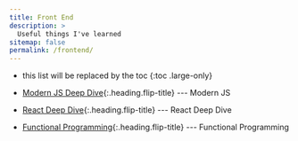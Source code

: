 ```yaml
---
title: Front End
description: >
  Useful things I've learned
sitemap: false
permalink: /frontend/
---
```


- this list will be replaced by the toc
{:toc .large-only}

- [Modern JS Deep Dive]{:.heading.flip-title} --- Modern JS
- [React Deep Dive]{:.heading.flip-title} --- React Deep Dive
- [Functional Programming]{:.heading.flip-title} --- Functional Programming


[Modern JS Deep Dive]: ./js/README.md
[React Deep Dive]: ./react/README.md
[Functional Programming]: ./fp/README.md
